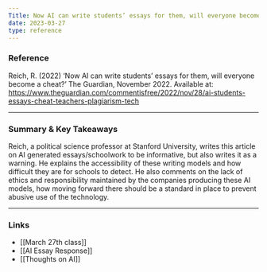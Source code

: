 ```yaml
---
Title: Now AI can write students’ essays for them, will everyone become a cheat?
date: 2023-03-27
type: reference
---
```


### Reference 

Reich, R. (2022) ‘Now AI can write students’ essays for them, will everyone become a cheat?’ The Guardian, November 2022. Available at: https://www.theguardian.com/commentisfree/2022/nov/28/ai-students-essays-cheat-teachers-plagiarism-tech

---

### Summary & Key Takeaways

Reich, a political science professor at Stanford University, writes this article on AI generated essays/schoolwork to be informative, but also writes it as a warning. He explains the accessibility of these writing models and how difficult they are for schools to detect. He also comments on the lack of ethics and responsibility maintained by the companies producing these AI models, how moving forward there should be a standard in place to prevent abusive use of the technology.

--- 

### Links
- [[March 27th class]]
- [[AI Essay Response]]
- [[Thoughts on AI]]